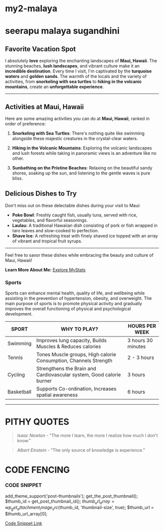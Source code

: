 # my2-malaya
# seerapu malaya sugandhini



## Favorite Vacation Spot

I absolutely **love** exploring the enchanting landscapes of **Maui, Hawaii**. The stunning beaches, **lush landscapes**, and vibrant culture make it an **incredible destination**. Every time I visit, I'm captivated by the **turquoise waters** and **golden sands**. The warmth of the locals and the variety of activities, from **snorkeling with sea turtles** to **hiking in the volcanic mountains**, create an **unforgettable experience**.

---

## Activities at Maui, Hawaii

Here are some amazing activities you can do at **Maui, Hawaii**, ranked in order of preference:

1. **Snorkeling with Sea Turtles**: There's nothing quite like swimming alongside these majestic creatures in the crystal-clear waters.

2. **Hiking in the Volcanic Mountains**: Exploring the volcanic landscapes and lush forests while taking in panoramic views is an adventure like no other.

3. **Sunbathing on the Pristine Beaches**: Relaxing on the beautiful sandy shores, soaking up the sun, and listening to the gentle waves is pure bliss.

## Delicious Dishes to Try

Don't miss out on these delectable dishes during your visit to Maui:

- **Poke Bowl**: Freshly caught fish, usually tuna, served with rice, vegetables, and flavorful seasonings.
- **Laulau**: A traditional Hawaiian dish consisting of pork or fish wrapped in taro leaves and slow-cooked to perfection.
- **Shave Ice**: A refreshing treat with finely shaved ice topped with an array of vibrant and tropical fruit syrups.

---

Feel free to savor these dishes while embracing the beauty and culture of Maui, Hawaii!

**Learn More About Me:** [Explore MyStats](MyStats.md)


### Sports

Sports can enhance mental health, quality of life, and wellbeing while assisting in the prevention of hypertension, obesity, and overweight. The main purpose of sports is to promote physical activity and gradually improves the overall functioning of physical and psychological development.

| SPORT  | WHY TO PLAY? | HOURS PER WEEK |
| ------------- | ------------- | ------------ |
| Swimming | Improves lung capacity, Builds Muscles & Reduces calories | 3 hours 30 minutes |
| Tennis | Tones Muscle groups, High calorie Consumption, Channels Strength | 2 - 3 hours |
| Cycling | Strengthens the Brain and Cardiovascular system, Good calorie burner  | 3 hours |
| Basketball | Supports Co-ordination, Increases spatial awareness | 6 hours |

_____

# PITHY QUOTES

>*Isaac Newton* - "The more I learn, the more I realize how much I don't know."<br>

>*Albert Einstein* - "The only source of knowledge is experience.”

# CODE FENCING


### CODE SNIPPET


add_theme_support('post-thumbnails'); 
get_the_post_thumbnail();
$thumb_id = get_post_thumbnail_id();
$thumb_url_array = wp_get_attachment_image_src($thumb_id, 'thumbnail-size', true);
$thumb_url = $thumb_url_array[0];


[Code Snippet Link](https://css-tricks.com/snippets/wordpress/get-featured-image-url/)